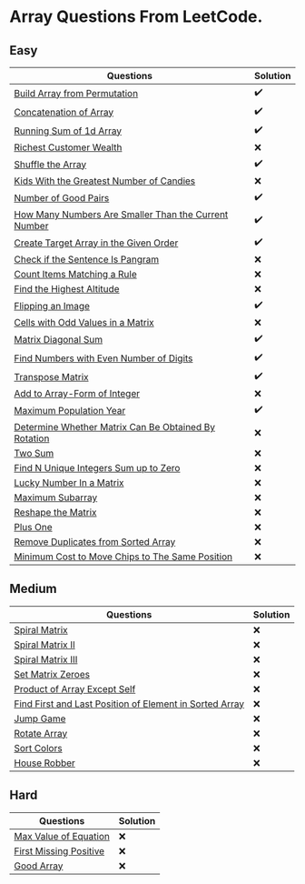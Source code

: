 
# Array Questions From LeetCode.

## Easy
|Questions | Solution|
|-------- | --------|
| [Build Array from Permutation](https://leetcode.com/problems/build-array-from-permutation/) | :heavy_check_mark: |
| [Concatenation of Array](https://leetcode.com/problems/concatenation-of-array/) | :heavy_check_mark: |
| [Running Sum of 1d Array](https://leetcode.com/problems/running-sum-of-1d-array/) | :heavy_check_mark: |
| [Richest Customer Wealth](https://leetcode.com/problems/richest-customer-wealth/) | :x: |
| [Shuffle the Array](https://leetcode.com/problems/shuffle-the-array/) | :heavy_check_mark: |
| [Kids With the Greatest Number of Candies](https://leetcode.com/problems/kids-with-the-greatest-number-of-candies/) | :x:  |
| [Number of Good Pairs](https://leetcode.com/problems/number-of-good-pairs/) | :heavy_check_mark: |
| [How Many Numbers Are Smaller Than the Current Number](https://leetcode.com/problems/how-many-numbers-are-smaller-than-the-current-number/) | :heavy_check_mark: |
| [Create Target Array in the Given Order](https://leetcode.com/problems/create-target-array-in-the-given-order/) | :heavy_check_mark: |
| [Check if the Sentence Is Pangram](https://leetcode.com/problems/check-if-the-sentence-is-pangram/) | :x: |
| [Count Items Matching a Rule](https://leetcode.com/problems/count-items-matching-a-rule/) | :x: |
| [Find the Highest Altitude](https://leetcode.com/problems/find-the-highest-altitude/) | :x: |
| [Flipping an Image](https://leetcode.com/problems/flipping-an-image/) | :heavy_check_mark: |
| [Cells with Odd Values in a Matrix](https://leetcode.com/problems/cells-with-odd-values-in-a-matrix/) | :x: |
| [Matrix Diagonal Sum](https://leetcode.com/problems/matrix-diagonal-sum/) | :heavy_check_mark: |
| [Find Numbers with Even Number of Digits](https://leetcode.com/problems/find-numbers-with-even-number-of-digits/) | :heavy_check_mark: |
| [Transpose Matrix](https://leetcode.com/problems/transpose-matrix/) | :heavy_check_mark: |
| [Add to Array-Form of Integer](https://leetcode.com/problems/add-to-array-form-of-integer/) | :x: |
| [Maximum Population Year](https://leetcode.com/problems/maximum-population-year/) | :heavy_check_mark: |
| [Determine Whether Matrix Can Be Obtained By Rotation](https://leetcode.com/problems/determine-whether-matrix-can-be-obtained-by-rotation/) | :x: |
| [Two Sum](https://leetcode.com/problems/two-sum/) | :x: |
| [Find N Unique Integers Sum up to Zero](https://leetcode.com/problems/find-n-unique-integers-sum-up-to-zero/) | :x: |
| [Lucky Number In a Matrix](https://leetcode.com/problems/lucky-numbers-in-a-matrix/) | :x: |
| [Maximum Subarray](https://leetcode.com/problems/maximum-subarray/) | :x: |
| [Reshape the Matrix](https://leetcode.com/problems/reshape-the-matrix/) | :x: |
| [Plus One](https://leetcode.com/problems/plus-one/) | :x: |
| [Remove Duplicates from Sorted Array](https://leetcode.com/problems/remove-duplicates-from-sorted-array/) | :x: |
| [Minimum Cost to Move Chips to The Same Position](https://leetcode.com/problems/minimum-cost-to-move-chips-to-the-same-position/) | :x: |


## Medium
|Questions | Solution |
| -------- | -------- |
[Spiral Matrix](https://leetcode.com/problems/spiral-matrix/) | :x:
[Spiral Matrix II](https://leetcode.com/problems/spiral-matrix-ii/) | :x:
[Spiral Matrix III](https://leetcode.com/problems/spiral-matrix-iii/) | :x:
[Set Matrix Zeroes](https://leetcode.com/problems/set-matrix-zeroes/) | :x:
[Product of Array Except Self](https://leetcode.com/problems/product-of-array-except-self/) | :x:
[Find First and Last Position of Element in Sorted Array](https://leetcode.com/problems/find-first-and-last-position-of-element-in-sorted-array/) | :x:
[Jump Game](https://leetcode.com/problems/jump-game/) | :x:
[Rotate Array](https://leetcode.com/problems/rotate-array/) | :x:
[Sort Colors](https://leetcode.com/problems/sort-colors/) | :x:
[House Robber](https://leetcode.com/problems/house-robber/) | :x:

## Hard
| Questions | Solution |
| --------- | -------- |
[Max Value of Equation](https://leetcode.com/problems/max-value-of-equation/) | :x:
[First Missing Positive](https://leetcode.com/problems/first-missing-positive/) | :x:
[Good Array](https://leetcode.com/problems/check-if-it-is-a-good-array/) | :x: